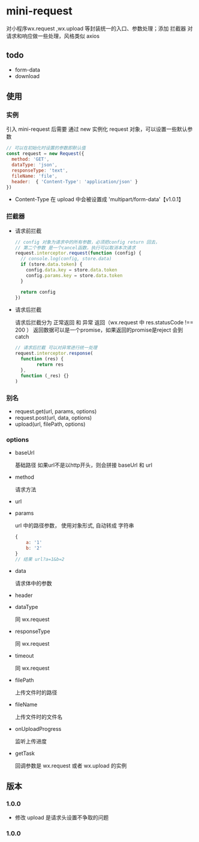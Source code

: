 # mini-request

对小程序wx.request ,wx.upload 等封装统一的入口、参数处理；添加 拦截器 对请求和响应做一些处理，风格类似 axios

## todo

- form-data 
- download

## 使用

### 实例

引入 mini-request 后需要 通过 new 实例化 request 对象，可以设置一些默认参数

```js
// 可以在初始化时设置的参数即默认值
const request = new Request({
  method: 'GET',
  dataType: 'json',
  responseType: 'text',
  fileName: 'file',
  header:  { 'Content-Type': 'application/json' }
})
```
- Content-Type 在 upload 中会被设置成 'multipart/form-data'【v1.0.1】


### 拦截器

- 请求前拦截

    ```js
    // config 对象为请求中的所有参数，必须把config return 回去，
    // 第二个参数 是一个cancel函数，执行可以取消本次请求
    request.interceptor.request(function (config) {
      // console.log(config, store.data)
      if (store.data.token) {
        config.data.key = store.data.token
        config.params.key = store.data.token
      }
    
      return config
    })
    ```

- 请求后拦截

    请求后拦截分为 正常返回  和 异常 返回（wx.request 中 res.statusCode !== 200 ）
    返回数据可以是一个promise，如果返回的promise是reject 会到catch 

    ```js
    // 请求后拦截 可以对异常进行统一处理
    request.interceptor.response(
      function (res) {
    		return res
      },
      function (_res) {}
    )
    ```

    

### 别名

- request.get(url, params, options)
- request.post(url, data, options)
- upload(url, filePath, options)



### options

- baseUrl

    基础路径 如果url不是以http开头，则会拼接 baseUrl 和 url

- method

    请求方法

- url

- params

    url 中的路径参数， 使用对象形式, 自动转成 字符串

    ```js
    {
    	a: '1'
    	b: '2'
    }
    // 结果 url?a=1&b=2
    ```

- data

    请求体中的参数

- header

- dataType

    同 wx.request

- responseType

    同 wx.request

- timeout

    同 wx.request

- filePath

    上传文件时的路径

- fileName

    上传文件时的文件名

- onUploadProgress

    监听上传进度

- getTask

    回调参数是 wx.request 或者 wx.upload 的实例





## 版本
### 1.0.0
- 修改 upload 是请求头设置不争取的问题

### 1.0.0